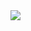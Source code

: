 <img src="https://github.com/stellardreams/stellardreams.github.io/blob/master/assets/images/Start%20with%20the%20Why%20-%20Simon%20Sinek.png">

